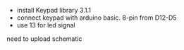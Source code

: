 * install Keypad library 3.1.1
* connect keypad with arduino basic. 8-pin from D12-D5
* use 13 for led signal

need to upload schematic
